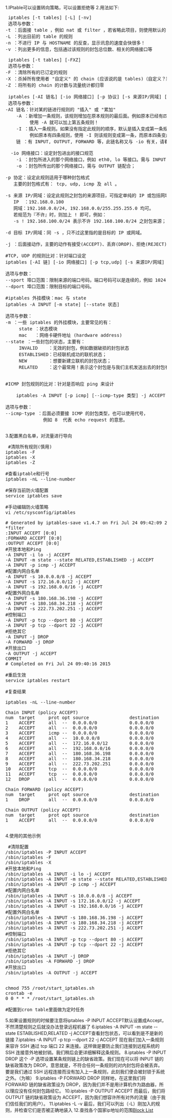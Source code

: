 1.IPtable可以设置转向策略，可以设置拒绝等
2.用法如下:
 <pre>
 iptables [-t tables] [-L] [-nv]
 选项与参数：
-t ：后面接 table ，例如 nat 或 filter ，若省略此项目，则使用默认的 filter
-L ：列出目前的 table 的规则
-n ：不进行 IP 与 HOSTNAME 的反查，显示讯息的速度会快很多！
-v ：列出更多的信息，包括通过该规则的封包总位数、相关的网络接口等

 iptables [-t tables] [-FXZ]
 选项与参数：
-F ：清除所有的已订定的规则 <clean all rules>
-X ：杀掉所有使用者 "自定义" 的 chain (应该说的是 tables)（自定义？默认的不删，默认的有哪些？）
-Z ：将所有的 chain 的计数与流量统计都归零

 iptables [-AI 链名] [-io 网络接口] [-p 协议] [-s 来源IP/网域] [-d 目标IP/网域] -j [ACCEPT|DROP|REJECT|LOG]
 选项与参数：
-AI 链名：针对某的链进行规则的 "插入" 或 "累加"
    -A ：新增加一条规则，该规则增加在原本规则的最后面。例如原本已经有四条规则，
         使用 -A 就可以加上第五条规则！
    -I ：插入一条规则。如果没有指定此规则的顺序，默认是插入变成第一条规则。
         例如原本有四条规则，使用 -I 则该规则变成第一条，而原本四条变成 2~5 号
    链 ：有 INPUT, OUTPUT, FORWARD 等，此链名称又与 -io 有关，请看底下。
  
  -io 网络接口：设定封包进出的接口规范
    -i ：封包所进入的那个网络接口，例如 eth0, lo 等接口。需与 INPUT 链配合；
    -o ：封包所传出的那个网络接口，需与 OUTPUT 链配合；

-p 协定：设定此规则适用于哪种封包格式
   主要的封包格式有： tcp, udp, icmp 及 all 。

-s 来源 IP/网域：设定此规则之封包的来源项目，可指定单纯的 IP 或包括网域，例如：
   IP  ：192.168.0.100
   网域：192.168.0.0/24, 192.168.0.0/255.255.255.0 均可。
   若规范为『不许』时，则加上 ! 即可，例如：
   -s ! 192.168.100.0/24 表示不许 192.168.100.0/24 之封包来源；

-d 目标 IP/网域：同 -s ，只不过这里指的是目标的 IP 或网域。

-j ：后面接动作，主要的动作有接受(ACCEPT)、丢弃(DROP)、拒绝(REJECT)及记录(LOG)

#TCP, UDP 的规则比对：针对端口设定
iptables [-AI 链] [-io 网络接口] [-p tcp,udp] [-s 来源IP/网域] [--sport 埠口范围] [-d 目标IP/网域] [--dport 端口范围] -j [ACCEPT|DROP|REJECT]

选项与参数：
--sport 埠口范围：限制来源的端口号码，端口号码可以是连续的，例如 1024:65535
--dport 埠口范围：限制目标的端口号码。

#iptables 外挂模块：mac 与 state
iptables -A INPUT [-m state] [--state 状态]

选项与参数：
-m ：一些 iptables 的外挂模块，主要常见的有：
     state ：状态模块
     mac   ：网络卡硬件地址 (hardware address)
--state ：一些封包的状态，主要有：
     INVALID    ：无效的封包，例如数据破损的封包状态
     ESTABLISHED：已经联机成功的联机状态；
     NEW        ：想要新建立联机的封包状态；
     RELATED    ：这个最常用！表示这个封包是与我们主机发送出去的封包有关


#ICMP 封包规则的比对：针对是否响应 ping 来设计

    iptables -A INPUT [-p icmp] [--icmp-type 类型] -j ACCEPT

选项与参数：
--icmp-type ：后面必须要接 ICMP 的封包类型，也可以使用代号，
              例如 8  代表 echo request 的意思。
 </pre>
 3.配置黑白名单，对流量进行导向
 <pre>
 #清除所有规则(慎用)
iptables -F
iptables -X
iptables -Z

#查看iptable和行号
iptables -nL --line-number

#保存当前防火墙配置
service iptables save

#手动编辑防火墙策略
vi /etc/sysconfig/iptables

# Generated by iptables-save v1.4.7 on Fri Jul 24 09:42:09 2015
*filter
:INPUT ACCEPT [0:0]
:FORWARD ACCEPT [0:0]
:OUTPUT ACCEPT [0:0]
#开放本地和Ping
-A INPUT -i lo -j ACCEPT  
-A INPUT -m state --state RELATED,ESTABLISHED -j ACCEPT 
-A INPUT -p icmp -j ACCEPT
#配置内网白名单
-A INPUT -s 10.0.0.0/8 -j ACCEPT
-A INPUT -s 172.16.0.0/12 -j ACCEPT
-A INPUT -s 192.168.0.0/16 -j ACCEPT
#配置外网白名单
-A INPUT -s 180.168.36.198 -j ACCEPT 
-A INPUT -s 180.168.34.218 -j ACCEPT 
-A INPUT -s 222.73.202.251 -j ACCEPT 
#控制端口
-A INPUT -p tcp --dport 80 -j ACCEPT 
-A INPUT -p tcp --dport 22 -j ACCEPT
#拒绝其它
-A INPUT -j DROP 
-A FORWARD -j DROP 
#开放出口
-A OUTPUT -j ACCEPT 
COMMIT
# Completed on Fri Jul 24 09:40:16 2015 

#重启生效
service iptables restart

#复查结果

iptables -nL --line-number

Chain INPUT (policy ACCEPT)
num  target     prot opt source               destination         
1    ACCEPT     all  --  0.0.0.0/0            0.0.0.0/0           
2    ACCEPT     all  --  0.0.0.0/0            0.0.0.0/0           state RELATED,ESTABLISHED 
3    ACCEPT     icmp --  0.0.0.0/0            0.0.0.0/0           
4    ACCEPT     all  --  10.0.0.0/8           0.0.0.0/0           
5    ACCEPT     all  --  172.16.0.0/12        0.0.0.0/0           
6    ACCEPT     all  --  192.168.0.0/16       0.0.0.0/0           
7    ACCEPT     all  --  180.168.36.198       0.0.0.0/0           
8    ACCEPT     all  --  180.168.34.218       0.0.0.0/0           
9    ACCEPT     all  --  222.73.202.251       0.0.0.0/0           
10   ACCEPT     tcp  --  0.0.0.0/0            0.0.0.0/0           tcp dpt:80 
11   ACCEPT     tcp  --  0.0.0.0/0            0.0.0.0/0           tcp dpt:22 
12   DROP       all  --  0.0.0.0/0            0.0.0.0/0           

Chain FORWARD (policy ACCEPT)
num  target     prot opt source               destination         
1    DROP       all  --  0.0.0.0/0            0.0.0.0/0           

Chain OUTPUT (policy ACCEPT)
num  target     prot opt source               destination         
1    ACCEPT     all  --  0.0.0.0/0            0.0.0.0/0
 </pre>
 4.使用的其他示例
 <pre>
 #清除配置
/sbin/iptables -P INPUT ACCEPT
/sbin/iptables -F
/sbin/iptables -X
#开放本地和Ping
/sbin/iptables -A INPUT -i lo -j ACCEPT  
/sbin/iptables -A INPUT -m state --state RELATED,ESTABLISHED -j ACCEPT 
/sbin/iptables -A INPUT -p icmp -j ACCEPT
#配置内网白名单
/sbin/iptables -A INPUT -s 10.0.0.0/8 -j ACCEPT
/sbin/iptables -A INPUT -s 172.16.0.0/12 -j ACCEPT
/sbin/iptables -A INPUT -s 192.168.0.0/16 -j ACCEPT
#配置外网白名单
/sbin/iptables -A INPUT -s 180.168.36.198 -j ACCEPT 
/sbin/iptables -A INPUT -s 180.168.34.218 -j ACCEPT 
/sbin/iptables -A INPUT -s 222.73.202.251 -j ACCEPT 
#控制端口
/sbin/iptables -A INPUT -p tcp --dport 80 -j ACCEPT 
/sbin/iptables -A INPUT -p tcp --dport 22 -j ACCEPT
#拒绝其它
/sbin/iptables -A INPUT -j DROP 
/sbin/iptables -A FORWARD -j DROP 
#开放出口
/sbin/iptables -A OUTPUT -j ACCEPT 


chmod 755 /root/start_iptables.sh
crontab -e
0 0 * * * /root/start_iptables.sh

#配置到cron table里面做为定时任务
</pre>
5.如果设置规则的时候要注意将iptables -P INPUT ACCEPT默认设置成Accept，不然清楚规则之后就没办法登录远程机器了
6.iptables -A INPUT -m state --state ESTABLISHED,RELATED -j ACCEPT查看封包状态，可以看到是不是新的链接
7.iptables -A INPUT -p tcp --dport 22 -j ACCEPT 现在我们加入一条规则来容许 SSH 通过 tcp 端口 22 来连接。这样做是要防止我们连接到远程系统的 SSH 连接意外地被封销。我们稍后会更详细解释这条规则。
8.iptables -P INPUT DROP 这个 -P 选项设置某条规则链上的缺省政策。我们现在可以将 INPUT 链的缺省政策改为 DROP。意思就是，不符合任何一条规则的对内封包将会被丢弃。要是我们通过 SSH 远程连接而没有加入上一条规则，此刻我们便会被封锁于系统之外。（为嘛）
9.iptables -P FORWARD DROP 同样地，在这里我们将 FORWARD 链的缺省政策设为 DROP，因为我们并不是用计算机作为路由器，所以理应没有任何封包路经它。
10.iptables -P OUTPUT ACCEPT 而最后，我们将 OUTPUT 链的缺省政策设为 ACCEPT，因为我们想容许所有对外的流量（由于我们信任我们的用户）。
11.iptables -L -v 最后，我们可以列出（-L）刚加入的规则，并检查它们是否被正确地装入
12.查找各个国家ip地址的范围[Block List](http://www.ip2location.com/free/visitor-blocker)


 
